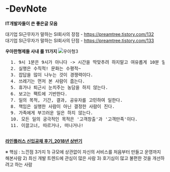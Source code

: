 # -DevNote
<b>IT개발자들이 쓴 좋은글 모음</b>

대기업 SI근무자가 말하는 SI회사의 장점 - <a href="https://preamtree.tistory.com/132">https://preamtree.tistory.com/132</a><br>
대기업 SI근무자가 말하는 SI회사의 단점 - <a href = "https://preamtree.tistory.com/133">https://preamtree.tistory.com/133</a>

<b>우아한형제들 사내 룰 11가지 </b>
![우아형3](https://user-images.githubusercontent.com/70615344/98752172-fabb9a80-2404-11eb-8ef9-64344239d849.jpg)
<pre>
  1. 9시 1분은 9시가 아니다 -> 시간을 딱맞추려 하지말고 여유롭게 10분 일찍 도착하는 습관을 가져라
  2. 실행은 수직적! 문화는 수평적~
  3. 잡답을 많이 나누는 것이 경쟁력이다.
  4. 쓰레기는 먼저 본 사람이 줍는다.
  5. 휴가나 퇴근시 눈치주는 농담을 하지 않는다.
  6. 보고는 팩트에 기반한다.
  7. 일의 목적, 기간, 결과, 공유자를 고민하여 일한다.
  8. 책임은 실행한 사람이 아닌 결정한 사람이 진다.
  9. 가족에게 부끄러운 일은 하지 않는다.
  10. 모든 일의 궁극적인 목적은 '고객창출'과 '고객만족'이다.
  11. 이끌고너, 따르거나, 떠나거나!
 
</pre>

<a href="https://preamtree.tistory.com/147"><b>라인플러스 신입공채 후기_2018년 상반기</b></a>
<p>
※ 핵심 : 느낀점 3가지
  <span style="color:ref">1) 규모에 상관없이 자신의 서비스를 처음부터 만들고 운영까지 해본사람</span>
 2) 최신 개발 트렌드에 관심이 많은 사람
 3) 호기심이 많고 불편한 것을 개선하려고 하는 사람

</p>

